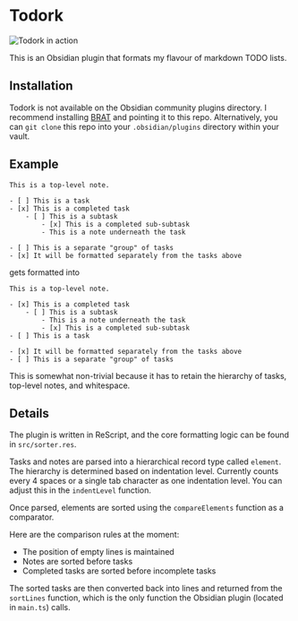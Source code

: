 # Todork

![Todork in action](https://github.com/goodpaul6/todork/assets/3721423/59ea0a05-bcf8-4ed4-b36c-9cc35a7148be)

This is an Obsidian plugin that formats my flavour of markdown TODO lists.

## Installation

Todork is not available on the Obsidian community plugins directory. I recommend installing [BRAT](https://tfthacker.com/BRAT)
and pointing it to this repo. Alternatively, you can `git clone` this repo into your `.obsidian/plugins` directory within your vault.

## Example

```
This is a top-level note.

- [ ] This is a task
- [x] This is a completed task
	- [ ] This is a subtask
		- [x] This is a completed sub-subtask
		- This is a note underneath the task

- [ ] This is a separate "group" of tasks
- [x] It will be formatted separately from the tasks above
```

gets formatted into

```
This is a top-level note.

- [x] This is a completed task
	- [ ] This is a subtask
		- This is a note underneath the task
		- [x] This is a completed sub-subtask
- [ ] This is a task

- [x] It will be formatted separately from the tasks above
- [ ] This is a separate "group" of tasks
```

This is somewhat non-trivial because it has to retain the hierarchy of tasks,
top-level notes, and whitespace.

## Details

The plugin is written in ReScript, and the core formatting logic can be found in `src/sorter.res`. 

Tasks and notes are parsed into a hierarchical record type called `element`.
The hierarchy is determined based on indentation level. Currently counts every 4 spaces or a single
tab character as one indentation level. You can adjust this in the `indentLevel` function.

Once parsed, elements are sorted using the `compareElements` function as a comparator.

Here are the comparison rules at the moment:

- The position of empty lines is maintained
- Notes are sorted before tasks
- Completed tasks are sorted before incomplete tasks

The sorted tasks are then converted back into lines and returned from the `sortLines` function, which
is the only function the Obsidian plugin (located in `main.ts`) calls.
